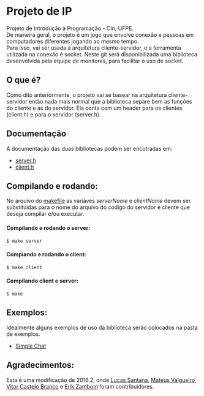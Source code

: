 # Projeto de IP

Projeto de Introdução à Programação - CIn, UFPE.  
De maneira geral, o projeto é um jogo que envolve conexão e pessoas em computadores diferentes jogando ao mesmo tempo.  
Para isso, vai ser usada a arquitetura cliente-servidor, e a ferramenta utilizada na conexão é socket.
Neste git será disponibilizada uma biblioteca desenvolvida pela equipe de monitores, para facilitar o uso de socket.  

## O que é?

Como dito anteriormente, o projeto vai se basear na arquitetura cliente-servidor então nada mais normal que a biblioteca separe bem as funções do cliente e as do servidor. Ela conta com um header para os clientes (client.h) e para o servidor (server.h).

## Documentação
A documentação das duas bibliotecas podem ser encotradas em:

- [server.h](./server-doc.md)
- [client.h](./client-doc.md)


## Compilando e rodando:

No arquivo do [makefile](./makefile) as variáves _serverName_ e _clientName_ devem ser substituidas para o nome do arquivo do código do servidor e cliente que deseja compilar e/ou executar.  
#### Compilando e rodando o server:
	$ make server
#### Compiando e rodando o client:
	$ make client
#### Compilando client e server:
	$ make


## Exemplos:
Idealmente alguns exemplos de uso da biblioteca serão colocados na pasta de exemplos.
* [Simple Chat](./examples/simpleChatExplanation.md)


## Agradecimentos:
Esta é uma modificação de 2016.2, onde [Lucas Santana](https://github.com/luucasv/), [Mateus Valgueiro](https://github.com/Valgueiro), [Vitor Castelo Branco](https://github.com/vtcb) e [Erik Zambom](https://github.com/Zambom) foram contribuidores.
